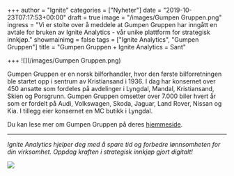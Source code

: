 +++
author = "Ignite"
categories = ["Nyheter"]
date = "2019-10-23T07:17:53+00:00"
draft = true
image = "/images/Gumpen Gruppen.png"
ingress = "Vi er stolte over å meddele at Gumpen Gruppen har inngått en avtale for bruken av Ignite Analytics - vår unike plattform for strategisk innkjøp."
showmainimg = false
tags = ["Ignite Analytics", "Gumpen Gruppen"]
title = "Gumpen Gruppen + Ignite Analytics = Sant"

+++
![](/images/Gumpen Gruppen.png)

Gumpen Gruppen er en norsk bilforhandler, hvor den første bilforretningen ble startet opp i sentrum av Kristiansand i 1936. I dag har konsernet over 450 ansatte som fordeles på avdelinger i Lyngdal, Mandal, Kristiansand, Skien og Porsgrunn. Gumpen Gruppen omsetter over 7.000 biler hvert år som er fordelt på Audi, Volkswagen, Skoda, Jaguar, Land Rover, Nissan og Kia. I tillegg eier konsernet en MC butikk i Lyngdal.

Du kan lese mer om Gumpen Gruppen på deres [hjemmeside](http://www.dcresources-norway.eu/ "DC Resources Norge").

***

_Ignite Analytics hjelper deg med å spare tid og forbedre lønnsomheten for din virksomhet. Oppdag kraften i strategisk innkjøp gjort digitalt!_

[![](https://www.ignite.no/images/Pr%C3%B8v%20Ignite%20Analytics%20-%201200%20x100.png)](https://www.ignite.no/ignite-analytics/demo/ "Prøv Ignite Analytics")